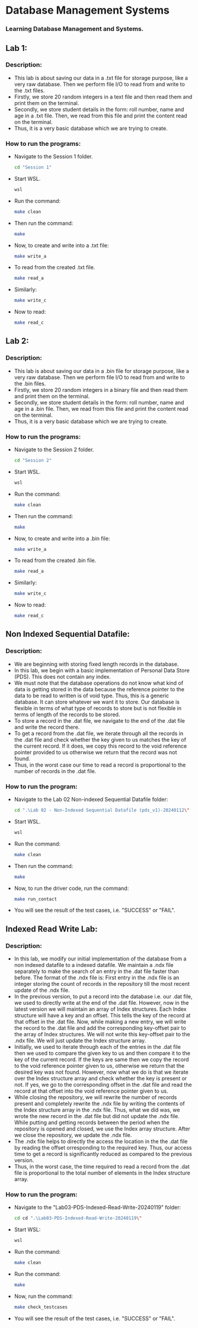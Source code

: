 ﻿# Database Management Systems
### Learning Database Management and Systems.

## Lab 1:
### Description:
- This lab is about saving our data in a .txt file for storage purpose, like a very raw database. Then we perform file I/O to read from and write to the .txt files.
- Firstly, we store 20 random integers in a text file and then read them and print them on the terminal.
- Secondly, we store student details in the form: roll number, name and age in a .txt file. Then, we read from this file and print the content read on the terminal.
- Thus, it is a very basic database which we are trying to create.
### How to run the programs:
- Navigate to the Session 1 folder.
    ```bash
    cd "Session 1"
    ```
- Start WSL.
    ```bash
    wsl
    ```
- Run the command:
    ```bash
    make clean
    ```
- Then run the command:
    ```bash
    make
    ```
- Now, to create and write into a .txt file:
    ```bash
    make write_a
    ```
- To read from the created .txt file.
    ```bash
    make read_a
    ```
- Similarly:
    ```bash
    make write_c
    ```
- Now to read:
    ```bash
    make read_c
    ```
    
## Lab 2:
### Description:
- This lab is about saving our data in a .bin file for storage purpose, like a very raw database. Then we perform file I/O to read from and write to the .bin files.
- Firstly, we store 20 random integers in a binary file and then read them and print them on the terminal.
- Secondly, we store student details in the form: roll number, name and age in a .bin file. Then, we read from this file and print the content read on the terminal.
- Thus, it is a very basic database which we are trying to create.
### How to run the programs:
- Navigate to the Session 2 folder.
    ```bash
    cd "Session 2"
    ```
- Start WSL.
    ```bash
    wsl
    ```
- Run the command:
    ```bash
    make clean
    ```
- Then run the command:
    ```bash
    make
    ```
- Now, to create and write into a .bin file:
    ```bash
    make write_a
    ```
- To read from the created .bin file.
    ```bash
    make read_a
    ```
- Similarly:
    ```bash
    make write_c
    ```
- Now to read:
    ```bash
    make read_c
    ```

## Non Indexed Sequential Datafile:
### Description:
- We are beginning with storing fixed length records in the database.
- In this lab, we begin with a basic implementation of Personal Data Store (PDS). This does not contain any index.
- We must note that the database operations do not know what kind of data is getting stored in the data because the reference pointer to the data to be read to written is of void type. Thus, this is a generic database. It can store whatever we want it to store. Our database is flexible in terms of what type of records to store but is not flexible in terms of length of the records to be stored.
- To store a record in the .dat file, we navigate to the end of the .dat file and write the record there.
- To get a record from the .dat file, we iterate through all the records in the .dat file and check whether the key given to us matches the key of the current record. If it does, we copy this record to the void reference pointer provided to us otherwise we return that the record was not found.
- Thus, in the worst case our time to read a record is proportional to the number of records in the .dat file.
### How to run the program:
- Navigate to the Lab 02 Non-indexed Sequential Datafile folder:
  ```bash
  cd ".\Lab 02 - Non-Indexed Sequential Datafile (pds_v1)-20240112\"
  ```
- Start WSL.
  ```bash
  wsl
  ```
- Run the command:
  ```bash
  make clean
  ```
- Then run the command:
  ```bash
  make
  ```
- Now, to run the driver code, run the command:
  ```bash
  make run_contact
  ```
- You will see the result of the test cases, i.e. "SUCCESS" or "FAIL".

## Indexed Read Write Lab:
### Description:
- In this lab, we modify our initial implementation of the database from a non indexed datafile to a indexed datafile. We maintain a .ndx file separately to make the search of an entry in the .dat file faster than before. The format of the .ndx file is: First entry in the .ndx file is an integer storing the count of records in the repository till the most recent update of the .ndx file.
- In the previous version, to put a record into the database i.e. our .dat file, we used to directly write at the end of the .dat file. However, now in the latest version we will maintain an array of Index structures. Each Index structure will have a key and an offset. This tells the key of the record at that offset in the .dat file. Now, while making a new entry, we will write the record to the .dat file and add the corresponding key-offset pair to the array of Index structures. We will not write this key-offset pair to the .ndx file. We will just update the Index structure array.
- Initially, we used to iterate through each of the entries in the .dat file then we used to compare the given key to us and then compare it to the key of the current record. If the keys are same then we copy the record to the void reference pointer given to us, otherwise we return that the desired key was not found. However, now what we do is that we iterate over the Index structure array and check whether the key is present or not. If yes, we go to the corresponding offset in the .dat file and read the record at that offset into the void reference pointer given to us.
- While closing the repository, we will rewrite the number of records present and completely rewrite the .ndx file by writing the contents of the Index structure array in the .ndx file. Thus, what we did was, we wrote the new record in the .dat file but did not update the .ndx file. While putting and getting records between the period when the repository is opened and closed, we use the Index array structure. After we close the repository, we update the .ndx file.
- The .ndx file helps to directly the access the location in the the .dat file by reading the offset orresponding to the required key. Thus, our access time to get a record is significantly reduced as compared to the previous version.
- Thus, in the worst case, the time required to read a record from the .dat file is proportional to the total number of elements in the Index structure array.
### How to run the program:
- Navigate to the "Lab03-PDS-Indexed-Read-Write-20240119" folder:
  ```bash
  cd cd ".\Lab03-PDS-Indexed-Read-Write-20240119\"
  ```
- Start WSL:
  ```bash
  wsl
  ```
- Run the command:
  ```bash
  make clean
  ```
- Run the command:
  ```bash
  make
  ```
- Now, run the command:
  ```bash
  make check_testcases
  ```
- You will see the result of the test cases, i.e. "SUCCESS" or "FAIL".
